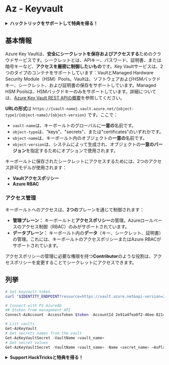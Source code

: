 # Az - Keyvault

<details>

<summary><strong>ハックトリックをサポートして特典を得る！</strong></summary>

* **HackTricksで会社の広告を見たい**場合や、**最新バージョンのPEASSをダウンロードしたい**場合は、[**SUBSCRIPTION PLANS**](https://github.com/sponsors/carlospolop)をチェックしてください！
* [**公式PEASS＆HackTricksグッズ**](https://peass.creator-spring.com)を手に入れる
* [**The PEASS Family**](https://opensea.io/collection/the-peass-family)を発見し、独占的な[**NFT**](https://opensea.io/collection/the-peass-family)のコレクションを見つける
* 💬 [**Discordグループ**](https://discord.gg/hRep4RUj7f)または[**telegramグループ**](https://t.me/peass)に参加するか、**Twitter** 🐦 [**@carlospolopm**](https://twitter.com/carlospolopm)をフォローする。
* **ハッキングのトリックを共有するには、**[**HackTricks**](https://github.com/carlospolop/hacktricks)と[**HackTricks Cloud**](https://github.com/carlospolop/hacktricks-cloud)のGitHubリポジトリにPRを提出してください。

</details>

## 基本情報

Azure Key Vaultは、**安全にシークレットを保存およびアクセスする**ためのクラウドサービスです。シークレットとは、APIキー、パスワード、証明書、または暗号キーなど、**アクセスを厳密に制御したいもの**です。Key Vaultサービスは、2つのタイプのコンテナをサポートしています：VaultとManaged Hardware Security Module（HSM）Pools。Vaultは、ソフトウェアおよびHSMバックドキー、シークレット、および証明書の保存をサポートしています。Managed HSM Poolsは、HSMバックドキーのみをサポートしています。詳細については、[Azure Key Vault REST APIの概要](https://learn.microsoft.com/en-us/azure/key-vault/general/about-keys-secrets-certificates)を参照してください。

**URLの形式**は `https://{vault-name}.vault.azure.net/{object-type}/{object-name}/{object-version}` です。ここで：

* `vault-name`は、キーボールトのグローバルに**一意の**名前です。
* `object-type`は、"keys"、"secrets"、または"certificates"のいずれかです。
* `object-name`は、キーボールト内のオブジェクトの**一意の**名前です。
* `object-version`は、システムによって生成され、オブジェクトの**一意のバージョン**を指定するためにオプションで使用されます。

キーボールトに保存されたシークレットにアクセスするためには、2つのアクセス許可モデルが使用されます：

* **Vaultアクセスポリシー**
* **Azure RBAC**

### アクセス管理

キーボールトへのアクセスは、**2つの**プレーンを通じて制御されます：

* **管理プレーン：** キーボールトと**アクセスポリシー**の管理。Azureロールベースのアクセス制御（RBAC）のみがサポートされています。
* **データプレーン：** キーボールト内の**データ**（キー、シークレット、証明書）の管理。これには、キーボールトのアクセスポリシーまたはAzure RBACがサポートされています。

アクセスポリシーの管理に必要な権限を持つ**Contributor**のような役割は、アクセスポリシーを変更することでシークレットにアクセスできます。

## 列挙
```powershell
# Get keyvault token
curl "$IDENTITY_ENDPOINT?resource=https://vault.azure.net&api-version=2017-09-01" -H secret:$IDENTITY_HEADER

# Connect with PS AzureAD
## $token from management API
Connect-AzAccount -AccessToken $token -AccountId 2e91a4fea0f2-46ee-8214-fa2ff6aa9abc -KeyVaultAccessToken $keyvaulttoken

# List vaults
Get-AzKeyVault
# Get secrets names from the vault
Get-AzKeyVaultSecret -VaultName <vault_name>
# Get secret values
Get-AzKeyVaultSecret -VaultName <vault_name> -Name <secret_name> –AsPlainText
```
<details>

<summary><strong>Support HackTricksと特典を得る！</strong></summary>

* **HackTricksで会社を宣伝したい**場合や、**最新バージョンのPEASSにアクセスしたい**場合は、[**SUBSCRIPTION PLANS**](https://github.com/sponsors/carlospolop)をチェックしてください！
* [**公式PEASS＆HackTricksグッズ**](https://peass.creator-spring.com)を手に入れる
* [**The PEASS Family**](https://opensea.io/collection/the-peass-family)を見つけて、独占的な[**NFT**](https://opensea.io/collection/the-peass-family)のコレクションを発見する
* 💬 [**Discordグループ**](https://discord.gg/hRep4RUj7f)または[**Telegramグループ**](https://t.me/peass)に**参加**し、**Twitter** 🐦 [**@carlospolopm**](https://twitter.com/carlospolopm)**をフォロー**する。
* **ハッキングのトリックを共有するには、**[**HackTricks**](https://github.com/carlospolop/hacktricks)と[**HackTricks Cloud**](https://github.com/carlospolop/hacktricks-cloud)のGitHubリポジトリにPRを提出**してください。

</details>
